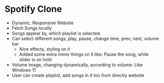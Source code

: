 # Spotify Clone
- Dynamic, Responsive Website
- Fetch Songs locally
- Songs appear by, which playlist is selected.
- Can select different songs, play, pause, change time, prev, next, volume bar
    - Nice effects, styling on it
    - Added some extra minor things on it like: Pause the song, while slider is on hold
- Volume image, changing dynamically, according to volume: Like Windows 11
- User can create playlist, add songs in it too from directly website